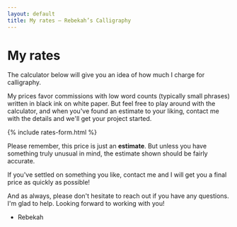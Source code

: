 ```yaml
---
layout: default
title: My rates — Rebekah’s Calligraphy
---
```

# My rates

The calculator below will give you an idea of how much I charge for calligraphy.

My prices favor commissions with low word counts (typically small phrases) written in black ink on white paper. But feel free to play around with the calculator, and when you've found an estimate to your liking, contact me with the details and we'll get your project started.

{% include rates-form.html %}

Please remember, this price is just an **estimate**. But unless you have something truly unusual in mind, the estimate shown should be fairly accurate.

If you've settled on something you like, contact me and I will get you a final price as quickly as possible! 

And as always, please don't hesitate to reach out if you have any questions. I'm glad to help. Looking forward to working with you!

- Rebekah
